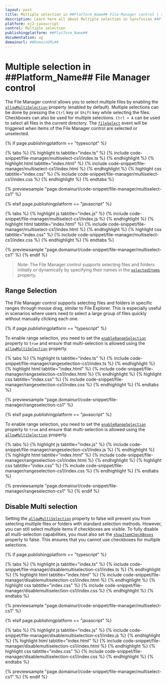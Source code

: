 ```yaml
---
layout: post
title: Multiple selection in ##Platform_Name## File Manager control | Syncfusion
description: Learn here all about Multiple selection in Syncfusion ##Platform_Name## File Manager control of Syncfusion Essential JS 2 and more.
platform: ej2-javascript
control: Multiple selection
publishingplatform: ##Platform_Name##
documentation: ug
domainurl: ##DomainURL##
---
```


# Multiple selection in ##Platform_Name## File Manager control

The File Manager control allows you to select multiple files by enabling the [`allowMultiSelection`](../api/file-manager/#allowmultiselection) property (enabled by default). Multiple selections can be done by pressing the `Ctrl` key or `Shift` key while selecting the files. Checkboxes can also be used for multiple selections. `Ctrl + A` can be used to select all files in the current directory. The [`fileSelect`](../api/file-manager/#fileselect) event will be triggered when items of the File Manager control are selected or unselected.

{% if page.publishingplatform == "typescript" %}

 {% tabs %}
{% highlight ts tabtitle="index.ts" %}
{% include code-snippet/file-manager/multiselect-cs1/index.ts %}
{% endhighlight %}
{% highlight html tabtitle="index.html" %}
{% include code-snippet/file-manager/multiselect-cs1/index.html %}
{% endhighlight %}
{% highlight css tabtitle="index.css" %}
{% include code-snippet/file-manager/multiselect-cs1/index.css %}
{% endhighlight %}
{% endtabs %}

{% previewsample "page.domainurl/code-snippet/file-manager/multiselect-cs1" %}

{% elsif page.publishingplatform == "javascript" %}

{% tabs %}
{% highlight js tabtitle="index.js" %}
{% include code-snippet/file-manager/multiselect-cs1/index.js %}
{% endhighlight %}
{% highlight html tabtitle="index.html" %}
{% include code-snippet/file-manager/multiselect-cs1/index.html %}
{% endhighlight %}
{% highlight css tabtitle="index.css" %}
{% include code-snippet/file-manager/multiselect-cs1/index.css %}
{% endhighlight %}
{% endtabs %}

{% previewsample "page.domainurl/code-snippet/file-manager/multiselect-cs1" %}
{% endif %}

> Note: The File Manager control supports selecting files and folders initially or dynamically by specifying their names in the [`selectedItems`](../api/file-manager/#selecteditems) property.

## Range Selection

The File Manager control supports selecting files and folders in specific ranges through mouse drag, similar to File Explorer. This is especially useful in scenarios where users need to select a large group of files quickly without manually clicking each one. 

{% if page.publishingplatform == "typescript" %}

To enable range selection, you need to set the [`enableRangeSelection`](../api/file-manager/#enablerangeselection) property to `true` and ensure that multi-selection is allowed using the [`allowMultiSelection`](../api/file-manager/#allowmultiselection) property.

{% tabs %}
{% highlight ts tabtitle="index.ts" %}
{% include code-snippet/file-manager/rangeselection-cs1/index.ts %}
{% endhighlight %}
{% highlight html tabtitle="index.html" %}
{% include code-snippet/file-manager/rangeselection-cs1/index.html %}
{% endhighlight %}
{% highlight css tabtitle="index.css" %}
{% include code-snippet/file-manager/rangeselection-cs1/index.css %}
{% endhighlight %}
{% endtabs %}

{% previewsample "page.domainurl/code-snippet/file-manager/rangeselection-cs1" %}

{% elsif page.publishingplatform == "javascript" %}

To enable range selection, you need to set the [`enableRangeSelection`](https://ej2.syncfusion.com/javascript/documentation/api/file-manager/#allowmultiselection_enableRangeSelection) property to `true` and ensure that multi-selection is allowed using the [`allowMultiSelection`](https://ej2.syncfusion.com/javascript/documentation/api/file-manager/#allowmultiselection) property.

{% tabs %}
{% highlight js tabtitle="index.js" %}
{% include code-snippet/file-manager/rangeselection-cs1/index.js %}
{% endhighlight %}
{% highlight html tabtitle="index.html" %}
{% include code-snippet/file-manager/rangeselection-cs1/index.html %}
{% endhighlight %}
{% highlight css tabtitle="index.css" %}
{% include code-snippet/file-manager/rangeselection-cs1/index.css %}
{% endhighlight %}
{% endtabs %}

{% previewsample "page.domainurl/code-snippet/file-manager/rangeselection-cs1" %}
{% endif %}

## Disable Multi selection

Setting the [`allowMultiSelection`](../api/file-manager/#allowmultiselection) property to false will prevent you from selecting multiple files or folders with standard selection methods. However, you can still select multiple items if checkboxes are visible. To fully disable all multi-selection capabilities, you must also set the [`showItemCheckBoxes`](../api/file-manager/#showitemcheckboxes) property to false. This ensures that you cannot use checkboxes for multiple selections.

{% if page.publishingplatform == "typescript" %}

{% tabs %}
{% highlight js tabtitle="index.ts" %}
{% include code-snippet/file-manager/disablemultiselection-cs1/index.ts %}
{% endhighlight %}
{% highlight html tabtitle="index.html" %}
{% include code-snippet/file-manager/disablemultiselection-cs1/index.html %}
{% endhighlight %}
{% highlight css tabtitle="index.css" %}
{% include code-snippet/file-manager/disablemultiselection-cs1/index.css %}
{% endhighlight %}
{% endtabs %}

{% previewsample "page.domainurl/code-snippet/file-manager/multiselect-cs1" %}

{% elsif page.publishingplatform == "javascript" %}

{% tabs %}
{% highlight js tabtitle="index.js" %}
{% include code-snippet/file-manager/disablemultiselection-cs1/index.js %}
{% endhighlight %}
{% highlight html tabtitle="index.html" %}
{% include code-snippet/file-manager/disablemultiselection-cs1/index.html %}
{% endhighlight %}
{% highlight css tabtitle="index.css" %}
{% include code-snippet/file-manager/disablemultiselection-cs1/index.css %}
{% endhighlight %}
{% endtabs %}

{% previewsample "page.domainurl/code-snippet/file-manager/multiselect-cs1" %}
{% endif %}